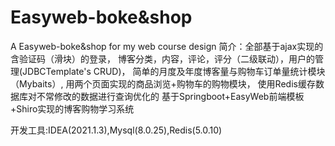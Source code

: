 # Easyweb-boke&shop
A Easyweb-boke&shop for my web course design
简介：全部基于ajax实现的含验证码（滑块）的登录，
博客分类，内容，评论，评分（二级联动），用户的管理(JDBCTemplate's CRUD)，
简单的月度及年度博客量与购物车订单量统计模块（Mybaits）,
用两个页面实现的商品浏览+购物车的购物模块，
使用Redis缓存数据库对不常修改的数据进行查询优化的
基于Springboot+EasyWeb前端模板+Shiro实现的博客购物学习系统

开发工具:IDEA(2021.1.3),Mysql(8.0.25),Redis(5.0.10)
